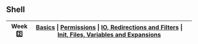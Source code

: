 ## Shell

| Week :two: | [Basics](https://github.com/vlldnt/holbertonschool-shell/tree/main/basics) \|  [Permissions](https://github.com/vlldnt/holbertonschool-shell/tree/main/permissions)  \|  [IO, Redirections and Filters](https://github.com/vlldnt/holbertonschool-shell/tree/main/io_redirections_and_filters) \|  [Init, Files, Variables and Expansions](https://github.com/vlldnt/holbertonschool-shell/tree/main/init_files_variables_and_expansions) |     |
| ---------- | ----------------------------------------------------------------------------------------------------------------------------------------------------------------------------------------------------------------------------------------------------------------------------------------------------------------------------------------------------------------------------------------------------------------------------------------- | --- |
